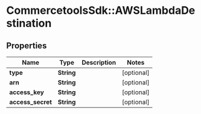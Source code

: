 # CommercetoolsSdk::AWSLambdaDestination

## Properties
Name | Type | Description | Notes
------------ | ------------- | ------------- | -------------
**type** | **String** |  | [optional] 
**arn** | **String** |  | [optional] 
**access_key** | **String** |  | [optional] 
**access_secret** | **String** |  | [optional] 

